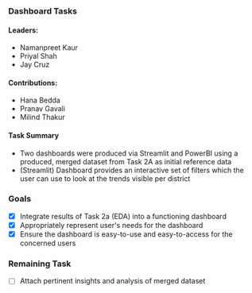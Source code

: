 ### Dashboard Tasks
#### Leaders:
- Namanpreet Kaur
- Priyal Shah
- Jay Cruz

#### Contributions:
- Hana Bedda
- Pranav Gavali
- Milind Thakur

#### Task Summary
- Two dashboards were produced via Streamlit and PowerBI using a produced, merged dataset from Task 2A as initial reference data
- (Streamlit) Dashboard provides an interactive set of filters which the user can use
to look at the trends visible per district 

### Goals
- [x] Integrate results of Task 2a (EDA) into a functioning dashboard
- [x] Appropriately represent user's needs for the dashboard
- [x] Ensure the dashboard is easy-to-use and easy-to-access for the concerned users

### Remaining Task
- [ ] Attach pertinent insights and analysis of merged dataset